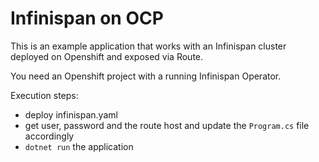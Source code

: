 # Infinispan on OCP
This is an example application that works with an Infinispan cluster deployed on Openshift and exposed via Route.

You need an Openshift project with a running Infinispan Operator.

Execution steps:
- deploy infinispan.yaml
- get user, password and the route host and update the `Program.cs` file accordingly
- `dotnet run` the application
